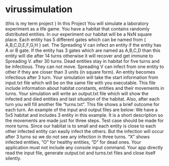 # virussimulation
(this is my term project )
In this Project You will simulate a laboratory experiment as a life game. You have a habitat that
contains randomly distributed entities. In our experiment our habitat will be a NxN square place.
Each entity has 5 different gates which can be named from { A,B,C,D,E,F,G,H } set.
The Spreading V can infect an entity if the entity has A or B gate. If the entity has 3 gates which are
named as A,B,C,D than this entity will die after 14 turns otherwise it will recover and get immune to
Spreading V. after 30 turns. Dead entities stay in habitat for five turns and be infectious. They can not
move.
Spreading V can infect from one entity to other if they are closer than 3 units (in square form). An
entity becomes infectious after 3 turn.
Your simulation will take the start information from input.txt file which will be on the same file with
you executable. This file include information about habitat constants, entities and their movements
in turns.
Your simulation will write an output.txt file which will show the infected and died entities and last
situation of the habitat. Also, after each turn you will fill another file “turns.txt”. This file shows a
brief outcome for each turn.
An example of the input and output files are below: We have a 5x5 habitat and includes 3 entity in
this example. İt is a short description so the movements are made just for three steps. Test case
should be made for more turns. Since our habitat is to small and each entity is close to each other
infected entity can easily infect the others. But the infection will occur after 3 turns so we do not see
any infection in three turns. “X” shows infected entities, “O” for healthy entities, “D” for dead ones.
Your application must not include any console input command. Your app directly read the input file,
generate output.txt and turns.txt files and close itself silently. 
